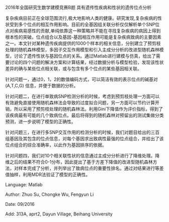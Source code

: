 2016年全国研究生数学建模竞赛B题
具有遗传性疾病和性状的遗传位点分析

复杂疾病目前正在全球范围流行,极大地影响人类的健康。研究发现,复杂疾病的性状受到多个位点的相互作用影响。目前的全基因组关联分析仅仅解析单个SNP位点对疾病易感性的贡献,单纯依靠这一种策略并不能在寻找复杂疾病的病因上得到根本性的突破。位点组合以及基因-基因相互作用可能是复杂疾病致病的主要因素之一。本文针对某种遗传疾病提供的1000个样本的相关信息，分别建立了预剪枝处理的随机森林模型，多因子交互作用模型和引入主成分分析的改进型随机森林模型，讨论了遗传性状与基因位点的关系。通过Matlab进行建模与仿真，给出了需要讨论的四个问题的解决方案和计算结果，经过数据分析与模型检验，发现该性状差异的确与某些位点相关联，或与包含有多个位点的某些基因相关联。

针对问题一，通过0，1，2的数值编码方式，可以简洁有效的表示位点的碱基对(A,T,C,G) 信息，并便于数据的分析。

针对问题二，在进行单致病SNP检测分析的时候，考虑到预剪枝处理一方面可以有效避免直接使用随机森林法会导致的过度拟合问题，另一方面可以节约计算开销，所以采用了预剪枝处理的随机森林法。利用Gini下降值作为评价指标，得到了该疾病最有可能的几个致病位点。最后将得到的随机森林对预留出的测试集做分类预测，进一步说明了模型的正确性。

针对问题三，在进行多SNP交互作用的检测分析的时候，我们对题目给出的三百组基因及其包含的位点信息，对每个基因求出致病性最强的位点组合，并给出了该位点组合的综合准确率，以此作为基因排序的依据。

针对问题四，我们对10个相关联性状的信息通过主成分分析进行了降维处理。降维之后的结果不符合0-1分布，因此提出了基于方差下降值的改进型随机森林方法，对样本完成了分析，并列举出了致病位点的重要性排名。通过对结果进行等差值抽样，利用MDR法验证了模型的正确性。


Language: Matlab

Author: Zhuo Su, Chongke Wu, Fengyun Li

Date: 09/2016 

Add: 313A, aprt2, Dayun Village, Beihang University